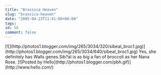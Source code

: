 ```yaml
---
title: "Brassica Heaven"
slug: "brassica-heaven"
date: "2005-04-23T11:41:00+00:00"
tags:
id: 56
comment: false
---
```


<div style="clear:both;"></div>[![](http://photos1.blogger.com/img/265/3034/320/sibeal_broc1.jpg)](http://photos1.blogger.com/img/265/3034/640/sibeal_broc1.jpg)
Yes, she definitely has Walls genes.Sib?al is as big a fan of broccoli as her Nana Rose. [![Posted by Hello](http://photos1.blogger.com/pbh.gif)](http://www.hello.com/)<div style="clear:both; padding-bottom: 0.25em;"></div>
